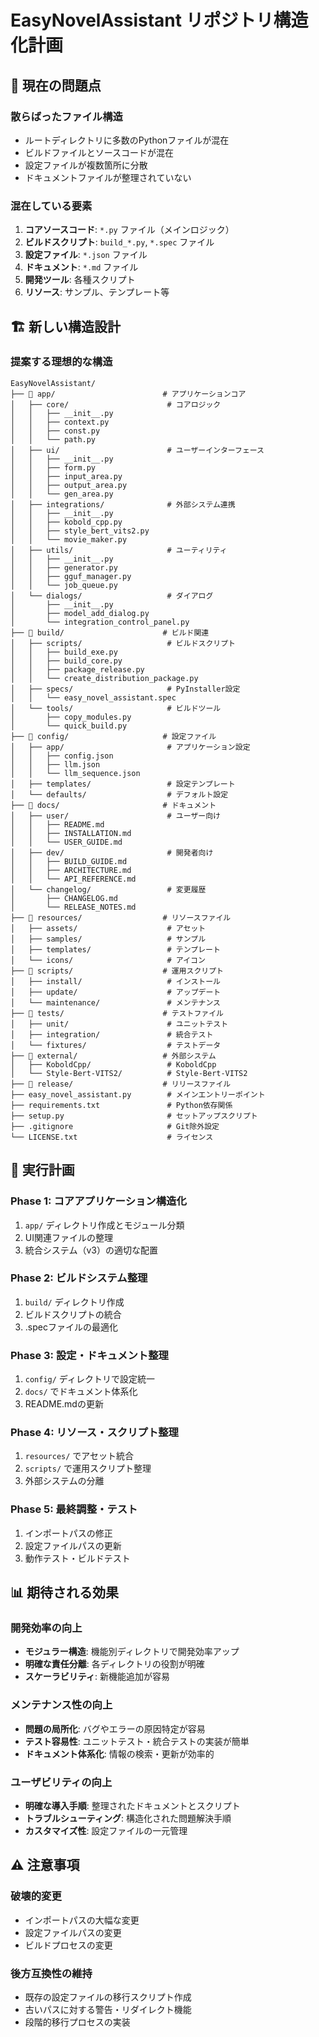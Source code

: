 # EasyNovelAssistant リポジトリ構造化計画

## 🎯 現在の問題点

### 散らばったファイル構造
- ルートディレクトリに多数のPythonファイルが混在
- ビルドファイルとソースコードが混在
- 設定ファイルが複数箇所に分散
- ドキュメントファイルが整理されていない

### 混在している要素
1. **コアソースコード**: `*.py` ファイル（メインロジック）
2. **ビルドスクリプト**: `build_*.py`, `*.spec` ファイル
3. **設定ファイル**: `*.json` ファイル
4. **ドキュメント**: `*.md` ファイル
5. **開発ツール**: 各種スクリプト
6. **リソース**: サンプル、テンプレート等

## 🏗️ 新しい構造設計

### 提案する理想的な構造
```
EasyNovelAssistant/
├── 📁 app/                        # アプリケーションコア
│   ├── core/                      # コアロジック
│   │   ├── __init__.py
│   │   ├── context.py
│   │   ├── const.py
│   │   └── path.py
│   ├── ui/                        # ユーザーインターフェース
│   │   ├── __init__.py
│   │   ├── form.py
│   │   ├── input_area.py
│   │   ├── output_area.py
│   │   └── gen_area.py
│   ├── integrations/              # 外部システム連携
│   │   ├── __init__.py
│   │   ├── kobold_cpp.py
│   │   ├── style_bert_vits2.py
│   │   └── movie_maker.py
│   ├── utils/                     # ユーティリティ
│   │   ├── __init__.py
│   │   ├── generator.py
│   │   ├── gguf_manager.py
│   │   └── job_queue.py
│   └── dialogs/                   # ダイアログ
│       ├── __init__.py
│       ├── model_add_dialog.py
│       └── integration_control_panel.py
├── 📁 build/                      # ビルド関連
│   ├── scripts/                   # ビルドスクリプト
│   │   ├── build_exe.py
│   │   ├── build_core.py
│   │   ├── package_release.py
│   │   └── create_distribution_package.py
│   ├── specs/                     # PyInstaller設定
│   │   └── easy_novel_assistant.spec
│   └── tools/                     # ビルドツール
│       ├── copy_modules.py
│       └── quick_build.py
├── 📁 config/                     # 設定ファイル
│   ├── app/                       # アプリケーション設定
│   │   ├── config.json
│   │   ├── llm.json
│   │   └── llm_sequence.json
│   ├── templates/                 # 設定テンプレート
│   └── defaults/                  # デフォルト設定
├── 📁 docs/                       # ドキュメント
│   ├── user/                      # ユーザー向け
│   │   ├── README.md
│   │   ├── INSTALLATION.md
│   │   └── USER_GUIDE.md
│   ├── dev/                       # 開発者向け
│   │   ├── BUILD_GUIDE.md
│   │   ├── ARCHITECTURE.md
│   │   └── API_REFERENCE.md
│   └── changelog/                 # 変更履歴
│       ├── CHANGELOG.md
│       └── RELEASE_NOTES.md
├── 📁 resources/                  # リソースファイル
│   ├── assets/                    # アセット
│   ├── samples/                   # サンプル
│   ├── templates/                 # テンプレート
│   └── icons/                     # アイコン
├── 📁 scripts/                    # 運用スクリプト
│   ├── install/                   # インストール
│   ├── update/                    # アップデート
│   └── maintenance/               # メンテナンス
├── 📁 tests/                      # テストファイル
│   ├── unit/                      # ユニットテスト
│   ├── integration/               # 統合テスト
│   └── fixtures/                  # テストデータ
├── 📁 external/                   # 外部システム
│   ├── KoboldCpp/                 # KoboldCpp
│   └── Style-Bert-VITS2/          # Style-Bert-VITS2
├── 📁 release/                    # リリースファイル
├── easy_novel_assistant.py        # メインエントリーポイント
├── requirements.txt               # Python依存関係
├── setup.py                       # セットアップスクリプト
├── .gitignore                     # Git除外設定
└── LICENSE.txt                    # ライセンス
```

## 🚀 実行計画

### Phase 1: コアアプリケーション構造化
1. `app/` ディレクトリ作成とモジュール分類
2. UI関連ファイルの整理
3. 統合システム（v3）の適切な配置

### Phase 2: ビルドシステム整理
1. `build/` ディレクトリ作成
2. ビルドスクリプトの統合
3. .specファイルの最適化

### Phase 3: 設定・ドキュメント整理
1. `config/` ディレクトリで設定統一
2. `docs/` でドキュメント体系化
3. README.mdの更新

### Phase 4: リソース・スクリプト整理
1. `resources/` でアセット統合
2. `scripts/` で運用スクリプト整理
3. 外部システムの分離

### Phase 5: 最終調整・テスト
1. インポートパスの修正
2. 設定ファイルパスの更新
3. 動作テスト・ビルドテスト

## 📊 期待される効果

### 開発効率の向上
- **モジュラー構造**: 機能別ディレクトリで開発効率アップ
- **明確な責任分離**: 各ディレクトリの役割が明確
- **スケーラビリティ**: 新機能追加が容易

### メンテナンス性の向上
- **問題の局所化**: バグやエラーの原因特定が容易
- **テスト容易性**: ユニットテスト・統合テストの実装が簡単
- **ドキュメント体系化**: 情報の検索・更新が効率的

### ユーザビリティの向上
- **明確な導入手順**: 整理されたドキュメントとスクリプト
- **トラブルシューティング**: 構造化された問題解決手順
- **カスタマイズ性**: 設定ファイルの一元管理

## ⚠️ 注意事項

### 破壊的変更
- インポートパスの大幅な変更
- 設定ファイルパスの変更
- ビルドプロセスの変更

### 後方互換性の維持
- 既存の設定ファイルの移行スクリプト作成
- 古いパスに対する警告・リダイレクト機能
- 段階的移行プロセスの実装 